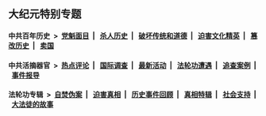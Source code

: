 ## 大纪元特别专题

#### 中共百年历史 &nbsp;>&nbsp; [党魁面目](indexes/nf1176107/README.md?08040430) &nbsp;| &nbsp; [杀人历史](indexes/nf1176106/README.md?08040430) &nbsp;| &nbsp; [破坏传统和道德](indexes/nf1176106/README.md?08040430) &nbsp;| &nbsp; [迫害文化精英](indexes/nf1176111/README.md?08040430) &nbsp;| &nbsp; [篡改历史](indexes/nf1176115/README.md?08040430) &nbsp;| &nbsp; [卖国](indexes/nf1176117/README.md?08040430) 

#### 中共活摘器官 &nbsp;>&nbsp; [热点评论](indexes/nf5879/README.md?08040430) &nbsp;| &nbsp; [国际调查](indexes/nf5947/README.md?08040430) &nbsp;| &nbsp; [最新活动](indexes/nf5883/README.md?08040430) &nbsp;| &nbsp; [法轮功遭遇](indexes/nf5881/README.md?08040430) &nbsp;| &nbsp; [追查案例](indexes/nf5880/README.md?08040430) &nbsp;| &nbsp; [事件报导](indexes/nf5877/README.md?08040430) 

#### 法轮功专辑 &nbsp;>&nbsp; [自焚伪案](indexes/nf5562/README.md?08040430) &nbsp;| &nbsp; [迫害真相](indexes/nf4379/README.md?08040430) &nbsp;| &nbsp; [历史事件回顾](indexes/nf5793/README.md?08040430) &nbsp;| &nbsp; [真相特辑](indexes/nf4389/README.md?08040430) &nbsp;| &nbsp; [社会支持](indexes/nf4386/README.md?08040430) &nbsp;| &nbsp; [大法徒的故事](indexes/nf1147481/README.md?08040430) 

